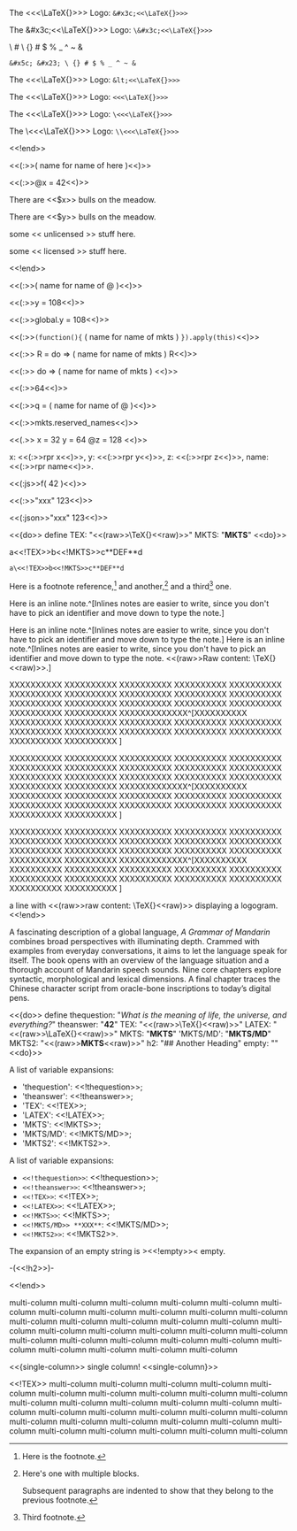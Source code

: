 The &#x3c;<<\LaTeX{}>>> Logo: `&#x3c;<<\LaTeX{}>>>`

The \&#x3c;<<\LaTeX{}>>> Logo: `\&#x3c;<<\LaTeX{}>>>`

&#x5c; &#x23; \ {} # $ % _ ^ ~ &

`&#x5c; &#x23; \ {} # $ % _ ^ ~ &`

The &lt;<<\LaTeX{}>>> Logo: `&lt;<<\LaTeX{}>>>`

The <<<\LaTeX{}>>> Logo: `<<<\LaTeX{}>>>`

The \<<<\LaTeX{}>>> Logo: `\<<<\LaTeX{}>>>`

The \\<<<\LaTeX{}>>> Logo: `\\<<<\LaTeX{}>>>`

<<!end>>

<<(:>>( name for name of here )<<)>>

<<(:>>@x = 42<<)>>

There are <<$x>> bulls on the meadow.

There are <<$y>> bulls on the meadow.

some << unlicensed >> stuff here.

some \<< licensed \>> stuff here.

<<!end>>

<<(:>>( name for name of @ )<<)>>


<<(:>>y = 108<<)>>


<<(:>>global.y = 108<<)>>

<<(:>>`(function(){`
( name for name of mkts )
`}).apply(this)`<<)>>

<<(:>>
R = do =>
  ( name for name of mkts )
R<<)>>

<<(:>>
do =>
  ( name for name of mkts )
<<)>>




<<(:>>64<<)>>

<<(:>>q = ( name for name of @ )<<)>>


<<(:>>mkts.reserved_names<<)>>

<<(.>>
x = 32
y = 64
@z = 128
<<)>>

x: <<(:>>rpr x<<)>>,
y: <<(:>>rpr y<<)>>,
z: <<(:>>rpr z<<)>>,
name: <<(:>>rpr name<<)>>.

<!-- <<(:>>f 42<<)>> -->

<<(:js>>f( 42 )<<)>>

<<(:>>"xxx" 123<<)>>

<<(:json>>"xxx" 123<<)>>




<<{do>>
define
  TEX:            "<<(raw>>\\TeX{}<<raw)>>"
  MKTS:           "**MKTS**"
<<do}>>

a<<!TEX>>b<<!MKTS>>c\*\*DEF**d

`a\<<!TEX>>b<<!MKTS>>c**DEF**d`

Here is a footnote reference,[^1] and another,[^longnote]
and a third[^3] one.

[^1]: Here is the footnote.

[^3]: Third footnote.

[^longnote]: Here's one with multiple blocks.

    Subsequent paragraphs are indented to show that they
belong to the previous footnote.

Here is an inline note.^[Inlines notes are easier to write, since
you don't have to pick an identifier and move down to type the
note.]

Here is an inline note.^[Inlines notes are easier to write, since
you don't have to pick an identifier and move down to type the
note.] Here is an inline note.^[Inlines notes are easier to write, since
you don't have to pick an identifier and move down to type the
note. <<(raw>>Raw content: \TeX{}<<raw)>>.]

XXXXXXXXXX XXXXXXXXXX XXXXXXXXXX XXXXXXXXXX XXXXXXXXXX XXXXXXXXXX XXXXXXXXXX XXXXXXXXXX XXXXXXXXXX XXXXXXXXXX XXXXXXXXXX XXXXXXXXXX XXXXXXXXXX XXXXXXXXXX XXXXXXXXXX XXXXXXXXXX XXXXXXXXXX XXXXXXXXXXXXX^[XXXXXXXXXX XXXXXXXXXX XXXXXXXXXX XXXXXXXXXX XXXXXXXXXX XXXXXXXXXX XXXXXXXXXX XXXXXXXXXX XXXXXXXXXX XXXXXXXXXX XXXXXXXXXX XXXXXXXXXX XXXXXXXXXX ]

XXXXXXXXXX XXXXXXXXXX XXXXXXXXXX XXXXXXXXXX XXXXXXXXXX XXXXXXXXXX XXXXXXXXXX XXXXXXXXXX XXXXXXXXXX XXXXXXXXXX XXXXXXXXXX XXXXXXXXXX XXXXXXXXXX XXXXXXXXXX XXXXXXXXXX XXXXXXXXXX XXXXXXXXXX XXXXXXXXXXXXX^[XXXXXXXXXX XXXXXXXXXX XXXXXXXXXX XXXXXXXXXX XXXXXXXXXX XXXXXXXXXX XXXXXXXXXX XXXXXXXXXX XXXXXXXXXX XXXXXXXXXX XXXXXXXXXX XXXXXXXXXX XXXXXXXXXX ]

XXXXXXXXXX XXXXXXXXXX XXXXXXXXXX XXXXXXXXXX XXXXXXXXXX XXXXXXXXXX XXXXXXXXXX XXXXXXXXXX XXXXXXXXXX XXXXXXXXXX XXXXXXXXXX XXXXXXXXXX XXXXXXXXXX XXXXXXXXXX XXXXXXXXXX XXXXXXXXXX XXXXXXXXXX XXXXXXXXXXXXX^[XXXXXXXXXX XXXXXXXXXX XXXXXXXXXX XXXXXXXXXX XXXXXXXXXX XXXXXXXXXX XXXXXXXXXX XXXXXXXXXX XXXXXXXXXX XXXXXXXXXX XXXXXXXXXX XXXXXXXXXX XXXXXXXXXX ]


a line with <<(raw>>raw content: \TeX{}<<raw)>> displaying a logogram.
<<!end>>

<!-- a short
comment -->

A fascinating description of a global language, *A Grammar of Mandarin* combines broad perspectives with illuminating depth. Crammed with examples from everyday conversations, it aims to let the language speak for itself. The book opens with an overview of the language situation and a thorough account of Mandarin speech sounds. Nine core chapters explore syntactic, morphological and lexical dimensions. A final chapter traces the Chinese character script from oracle-bone inscriptions to today’s digital pens.

<!-- a short
comment -->
<!-- another comment -->

<<{do>>
define
  thequestion:    "*What is the meaning of life, the universe, and everything?*"
  theanswer:      "**42**"
  TEX:            "<<(raw>>\\TeX{}<<raw)>>"
  LATEX:          "<<(raw>>\\LaTeX{}<<raw)>>"
  MKTS:           "**MKTS**"
  'MKTS/MD':      "**MKTS/MD**"
  MKTS2:          "<<(raw>>**MKTS**<<raw)>>"
  h2:             "## Another Heading"
  empty:          ""
<<do}>>


A list of variable expansions:
- 'thequestion': <<!thequestion>>;
- 'theanswer': <<!theanswer>>;
- 'TEX': <<!TEX>>;
- 'LATEX': <<!LATEX>>;
- 'MKTS': <<!MKTS>>;
- 'MKTS/MD': <<!MKTS/MD>>;
- 'MKTS2': <<!MKTS2>>.

A list of variable expansions:
* `<<!thequestion>>`: <<!thequestion>>;
* `<<!theanswer>>`: <<!theanswer>>;
* `<<!TEX>>`: <<!TEX>>;
* `<<!LATEX>>`: <<!LATEX>>;
* `<<!MKTS>>`: <<!MKTS>>;
* `<<!MKTS/MD>> **XXX**`: <<!MKTS/MD>>;
* `<<!MKTS2>>`: <<!MKTS2>>.

The expansion of an empty string is ><<!empty>>< empty.

-(<<!h2>>)-

<<!end>>




multi-column multi-column multi-column multi-column multi-column multi-column multi-column multi-column
multi-column multi-column multi-column multi-column multi-column multi-column multi-column multi-column
multi-column multi-column multi-column multi-column multi-column multi-column multi-column multi-column
multi-column multi-column multi-column multi-column multi-column multi-column multi-column multi-column

<<{single-column>>
single column!
<<single-column}>>

<<!TEX>>
multi-column multi-column multi-column multi-column multi-column multi-column multi-column multi-column
multi-column multi-column multi-column multi-column multi-column multi-column multi-column multi-column
multi-column multi-column multi-column multi-column multi-column multi-column multi-column multi-column
multi-column multi-column multi-column multi-column multi-column multi-column multi-column multi-column
